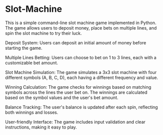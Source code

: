 # Slot-Machine
This is a simple command-line slot machine game implemented in Python. The game allows users to deposit money, place bets on multiple lines, and spin the slot machine to try their luck.

Deposit System: Users can deposit an initial amount of money before starting the game.

Multiple Lines Betting: Users can choose to bet on 1 to 3 lines, each with a customizable bet amount.

Slot Machine Simulation: The game simulates a 3x3 slot machine with four different symbols (A, B, C, D), each having a different frequency and value.

Winning Calculation: The game checks for winnings based on matching symbols across the lines the user bet on. The winnings are calculated based on the symbol values and the user's bet amount.

Balance Tracking: The user's balance is updated after each spin, reflecting both winnings and losses.

User-friendly Interface: The game includes input validation and clear instructions, making it easy to play.
